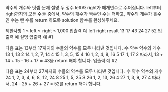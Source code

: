 약수의 개수와 덧셈
문제 설명
두 정수 left와 right가 매개변수로 주어집니다. left부터 right까지의 모든 수들 중에서, 약수의 개수가 짝수인 수는 더하고, 약수의 개수가 홀수인 수는 뺀 수를 return 하도록 solution 함수를 완성해주세요.

제한사항
1 ≤ left ≤ right ≤ 1,000
입출력 예
left right result
13 17 43
24 27 52
입출력 예 설명
입출력 예 #1

다음 표는 13부터 17까지의 수들의 약수를 모두 나타낸 것입니다.
수 약수 약수의 개수
13 1, 13 2
14 1, 2, 7, 14 4
15 1, 3, 5, 15 4
16 1, 2, 4, 8, 16 5
17 1, 17 2
따라서, 13 + 14 + 15 - 16 + 17 = 43을 return 해야 합니다.
입출력 예 #2

다음 표는 24부터 27까지의 수들의 약수를 모두 나타낸 것입니다.
수 약수 약수의 개수
24 1, 2, 3, 4, 6, 8, 12, 24 8
25 1, 5, 25 3
26 1, 2, 13, 26 4
27 1, 3, 9, 27 4
따라서, 24 - 25 + 26 + 27 = 52를 return 해야 합니다.
